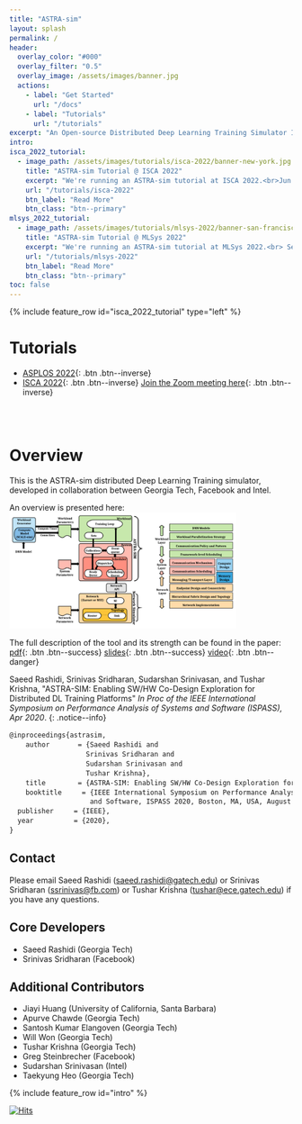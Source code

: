 ```yaml
---
title: "ASTRA-sim"
layout: splash
permalink: /
header:
  overlay_color: "#000"
  overlay_filter: "0.5"
  overlay_image: /assets/images/banner.jpg
  actions:
    - label: "Get Started"
      url: "/docs"
    - label: "Tutorials"
      url: "/tutorials"
excerpt: "An Open-source Distributed Deep Learning Training Simulator Infrastructure"
intro:
isca_2022_tutorial:
  - image_path: /assets/images/tutorials/isca-2022/banner-new-york.jpg
    title: "ASTRA-sim Tutorial @ ISCA 2022"
    excerpt: "We're running an ASTRA-sim tutorial at ISCA 2022.<br>Jun 19, 2022<br>New York, NY, USA<br>Columbus Circle (lower level)."
    url: "/tutorials/isca-2022"
    btn_label: "Read More"
    btn_class: "btn--primary"
mlsys_2022_tutorial:
  - image_path: /assets/images/tutorials/mlsys-2022/banner-san-francisco.jpg
    title: "ASTRA-sim Tutorial @ MLSys 2022"
    excerpt: "We're running an ASTRA-sim tutorial at MLSys 2022.<br> Sep 1, 2022<br>Santa Clara, CA, USA (Hybrid Event)."
    url: "/tutorials/mlsys-2022"
    btn_label: "Read More"
    btn_class: "btn--primary"
toc: false
---
```


{% include feature_row id="isca_2022_tutorial" type="left" %}
<!-- {% include feature_row id="isca_2022_tutorial" type="right" %} -->
<!-- {% include feature_row id="mlsys_2022_tutorial" type="left" %} -->



# Tutorials
<!-- ## 2022 -->
- [ASPLOS 2022](/tutorials/asplos-2022){: .btn .btn--inverse}
- [ISCA 2022](/tutorials/isca-2022){: .btn .btn--inverse} [Join the Zoom meeting here](https://gatech.zoom.us/j/99701438406){: .btn .btn--inverse}
<!-- - [MLSys 2022](/tutorials/mlsys-2022){: .btn .btn--inverse} -->
<br><br>

# Overview
This is the ASTRA-sim distributed Deep Learning Training simulator, developed in collaboration between Georgia Tech, Facebook and Intel.

An overview is presented here:<br>
<img src="/assets/images/astrasim_overview_codesign.png" alt="" width="80%"/>

The full description of the tool and its strength can be found in the paper: [pdf](https://sites.gatech.edu/ece-synergy/files/2020/08/astrasim_ispass2020.pdf){: .btn .btn--success}
[slides](https://cpb-us-w2.wpmucdn.com/sites.gatech.edu/dist/c/332/files/2020/08/ISPASS2020-ASTRA-SIM_talk.pdf){: .btn .btn--success}
[video](https://www.youtube.com/watch?v=S-HE9yBv8_I&list=PLHJB2bhmgB7crXM7wBKIDi7OEa0UTZtrR&index=10){: .btn .btn--danger}

Saeed Rashidi, Srinivas Sridharan, Sudarshan Srinivasan, and Tushar Krishna,
"ASTRA-SIM: Enabling SW/HW Co-Design Exploration for Distributed DL Training Platforms"
*In Proc of the IEEE International Symposium on Performance Analysis of Systems and Software (ISPASS), Apr 2020*.
{: .notice--info}

```latex
@inproceedings{astrasim,
    author       = {Saeed Rashidi and
                   Srinivas Sridharan and
                   Sudarshan Srinivasan and
                   Tushar Krishna},
    title        = {ASTRA-SIM: Enabling SW/HW Co-Design Exploration for Distributed DL Training Platforms},
    booktitle     = {IEEE International Symposium on Performance Analysis of Systems
                    and Software, ISPASS 2020, Boston, MA, USA, August 22-26, 2020},
  publisher     = {IEEE},
  year          = {2020},
}
```

## Contact
Please email Saeed Rashidi (saeed.rashidi@gatech.edu) or Srinivas Sridharan (ssrinivas@fb.com) or Tushar Krishna (tushar@ece.gatech.edu) if you have any questions.

## Core Developers
* Saeed Rashidi (Georgia Tech)
* Srinivas Sridharan (Facebook)

## Additional Contributors
* Jiayi Huang (University of California, Santa Barbara)
* Apurve Chawde (Georgia Tech)
* Santosh Kumar Elangoven (Georgia Tech)
* Will Won (Georgia Tech)
* Tushar Krishna (Georgia Tech)
* Greg Steinbrecher (Facebook)
* Sudarshan Srinivasan (Intel)
* Taekyung Heo (Georgia Tech)

{% include feature_row id="intro" %}

[![Hits](https://hits.seeyoufarm.com/api/count/incr/badge.svg?url=https%3A%2F%2Fgithub.com%2Fastra-sim%2Fastra-sim.github.io&count_bg=%2379C83D&title_bg=%23555555&icon=&icon_color=%23E7E7E7&title=Visitor&edge_flat=false)](https://hits.seeyoufarm.com)
